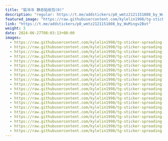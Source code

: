 ```yaml
---
title: "狐冷冷 静态贴纸包(0)"
description: "regular: https://t.me/addstickers/p0_wmtz2121151808_by_WuMingv2Bot"
featured_image: "https://raw.githubusercontent.com/kylelin1998/tg-sticker-spreading-worldwide-images/main/img/6fc9eb4f-8e2f-4a00-bf73-782a6c96be73.jpg"
link: "https://t.me/addstickers/p0_wmtz2121151808_by_WuMingv2Bot"
weight: 3
date: 2024-06-27T08:03:13+08:00
images:
  - https://raw.githubusercontent.com/kylelin1998/tg-sticker-spreading-worldwide-images/main/img/6fc9eb4f-8e2f-4a00-bf73-782a6c96be73.jpg
  - https://raw.githubusercontent.com/kylelin1998/tg-sticker-spreading-worldwide-images/main/img/a0da157c-98c0-4c1c-9904-98f5834dcf10.jpg
  - https://raw.githubusercontent.com/kylelin1998/tg-sticker-spreading-worldwide-images/main/img/271b3540-9028-4d6c-9e77-19a8d6e14bdd.jpg
  - https://raw.githubusercontent.com/kylelin1998/tg-sticker-spreading-worldwide-images/main/img/5a7555c4-dab9-49d8-a3cb-aeb049261bed.jpg
  - https://raw.githubusercontent.com/kylelin1998/tg-sticker-spreading-worldwide-images/main/img/9a22cdce-210f-46a9-97f8-4d9fde708cd7.jpg
  - https://raw.githubusercontent.com/kylelin1998/tg-sticker-spreading-worldwide-images/main/img/7a66db3f-2cc4-4279-ab2d-b6aeee291a47.jpg
  - https://raw.githubusercontent.com/kylelin1998/tg-sticker-spreading-worldwide-images/main/img/f0682563-578e-4064-8c38-6a240b6b4ae4.jpg
  - https://raw.githubusercontent.com/kylelin1998/tg-sticker-spreading-worldwide-images/main/img/f0c2a467-3c78-432e-b815-db7308cfc1ba.jpg
  - https://raw.githubusercontent.com/kylelin1998/tg-sticker-spreading-worldwide-images/main/img/6b8b23fe-69b2-45f5-a961-b1ae05f55b34.jpg
  - https://raw.githubusercontent.com/kylelin1998/tg-sticker-spreading-worldwide-images/main/img/3f54fc7b-2cb7-42bf-97e7-59c68c7de45e.jpg
  - https://raw.githubusercontent.com/kylelin1998/tg-sticker-spreading-worldwide-images/main/img/1704d4ad-9d5e-49ac-a99d-7edafb5a30f6.jpg
  - https://raw.githubusercontent.com/kylelin1998/tg-sticker-spreading-worldwide-images/main/img/5de9897a-693f-4ddd-8f4e-0131fe67ec15.jpg
  - https://raw.githubusercontent.com/kylelin1998/tg-sticker-spreading-worldwide-images/main/img/072a65e3-ccb4-4d98-be51-eda9d9c2954e.jpg
  - https://raw.githubusercontent.com/kylelin1998/tg-sticker-spreading-worldwide-images/main/img/66b729dd-860c-434a-a0f0-a436b313e750.jpg
  - https://raw.githubusercontent.com/kylelin1998/tg-sticker-spreading-worldwide-images/main/img/9c38bacd-9bb8-4b25-aff4-6de8794e5b89.jpg
  - https://raw.githubusercontent.com/kylelin1998/tg-sticker-spreading-worldwide-images/main/img/8797597c-1aaf-42ff-95b6-fe919b5fab53.jpg
  - https://raw.githubusercontent.com/kylelin1998/tg-sticker-spreading-worldwide-images/main/img/8a6e6392-bbab-46ab-9a38-e9f3e4d4601d.jpg
  - https://raw.githubusercontent.com/kylelin1998/tg-sticker-spreading-worldwide-images/main/img/4b93318c-41e4-477a-85e2-2d29f1d37e28.jpg
  - https://raw.githubusercontent.com/kylelin1998/tg-sticker-spreading-worldwide-images/main/img/9606eb75-7649-41d6-aba1-8704318ef7a8.jpg
  - https://raw.githubusercontent.com/kylelin1998/tg-sticker-spreading-worldwide-images/main/img/96d82d2d-416f-4a02-b9af-4126e5d2bd34.jpg
---
```

